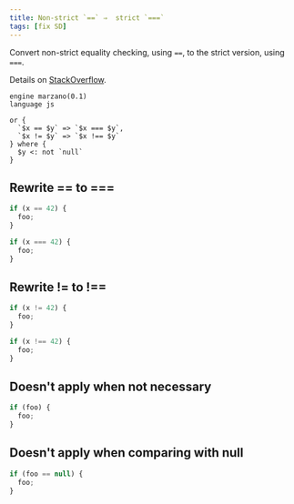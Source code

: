 ```yaml
---
title: Non-strict `==` ⇒  strict `===`
tags: [fix SD]
---
```


Convert non-strict equality checking, using `==`, to the strict version, using `===`.

Details on [StackOverflow](https://stackoverflow.com/questions/359494/which-equals-operator-vs-should-be-used-in-javascript-comparisons).

```grit
engine marzano(0.1)
language js

or {
  `$x == $y` => `$x === $y`,
  `$x != $y` => `$x !== $y`
} where {
  $y <: not `null`
}
```

## Rewrite == to ===

```javascript
if (x == 42) {
  foo;
}
```

```typescript
if (x === 42) {
  foo;
}
```

## Rewrite != to !==

```javascript
if (x != 42) {
  foo;
}
```

```typescript
if (x !== 42) {
  foo;
}
```

## Doesn't apply when not necessary

```javascript
if (foo) {
  foo;
}
```

## Doesn't apply when comparing with null

```javascript
if (foo == null) {
  foo;
}
```
